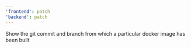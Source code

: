 ```yaml
---
'frontend': patch
'backend': patch
---
```


Show the git commit and branch from which a particular docker image has been built
